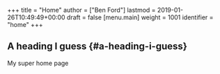 +++
title = "Home"
author = ["Ben Ford"]
lastmod = 2019-01-26T10:49:49+00:00
draft = false
[menu.main]
  weight = 1001
  identifier = "home"
+++

## A heading I guess {#a-heading-i-guess}

My super home page
